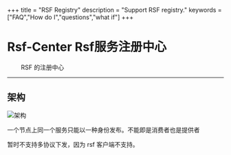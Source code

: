 +++
title = "RSF Registry"
description = "Support RSF registry."
keywords = ["FAQ","How do I","questions","what if"]
+++


# Rsf-Center Rsf服务注册中心

&emsp;&emsp; RSF 的注册中心

----------
## 架构
![架构](/web/img/content/CC2_36F9_DD24_9009.png "架构")


一个节点上同一个服务只能以一种身份发布。不能即是消费者也是提供者

暂时不支持多协议下发，因为 rsf 客户端不支持。